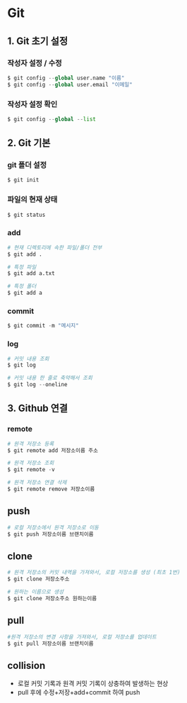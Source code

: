# Git
## 1. Git 초기 설정
### 작성자 설정 / 수정
```python
$ git config --global user.name "이름"
$ git config --global user.email "이메일"
```

### 작성자 설정 확인
```python
$ git config --global --list
```



## 2. Git 기본
### git 폴더 설정
```python
$ git init
```

### 파일의 현재 상태
```python
$ git status
```

### add
```python
# 현재 디렉토리에 속한 파일/폴더 전부
$ git add .

# 특정 파일
$ git add a.txt

# 특정 폴더
$ git add a 
```

### commit
```python
$ git commit -m "메시지"
```

### log
```python
# 커밋 내용 조회
$ git log

# 커밋 내용 한 줄로 축약해서 조회
$ git log --oneline
```



## 3. Github 연결
### remote
```python
# 원격 저장소 등록
$ git remote add 저장소이름 주소

# 원격 저장소 조회
$ git remote -v

# 원격 저장소 연결 삭제
$ git remote remove 저장소이름
```

## push
```python
# 로컬 저장소에서 원격 저장소로 이동
$ git push 저장소이름 브랜치이름
```

## clone
```python
# 원격 저장소의 커밋 내역을 가져와서, 로컬 저장소를 생성 (최초 1번)
$ git clone 저장소주소

# 원하는 이름으로 생성
$ git clone 저장소주소 원하는이름
```

## pull
```python
#원격 저장소의 변경 사항을 가져와서, 로컬 저장소를 업데이트
$ git pull 저장소이름 브랜치이름
```

## collision
- 로컬 커밋 기록과 원격 커밋 기록이 상충하여 발생하는 현상
- pull 후에 수정+저장+add+commit 하여 push

